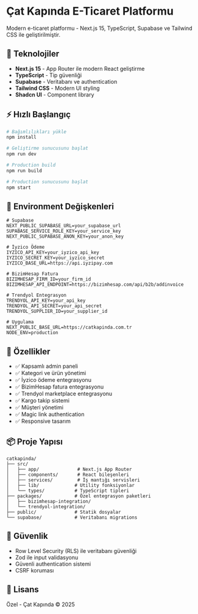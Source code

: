 # Çat Kapında E-Ticaret Platformu

Modern e-ticaret platformu - Next.js 15, TypeScript, Supabase ve Tailwind CSS ile geliştirilmiştir.

## 🚀 Teknolojiler

- **Next.js 15** - App Router ile modern React geliştirme
- **TypeScript** - Tip güvenliği
- **Supabase** - Veritabanı ve authentication
- **Tailwind CSS** - Modern UI styling
- **Shadcn UI** - Component library

## ⚡ Hızlı Başlangıç

```bash
# Bağımlılıkları yükle
npm install

# Geliştirme sunucusunu başlat
npm run dev

# Production build
npm run build

# Production sunucusunu başlat
npm start
```

## 🔧 Environment Değişkenleri

```env
# Supabase
NEXT_PUBLIC_SUPABASE_URL=your_supabase_url
SUPABASE_SERVICE_ROLE_KEY=your_service_key
NEXT_PUBLIC_SUPABASE_ANON_KEY=your_anon_key

# İyzico Ödeme
IYZICO_API_KEY=your_iyzico_api_key
IYZICO_SECRET_KEY=your_iyzico_secret
IYZICO_BASE_URL=https://api.iyzipay.com

# BizimHesap Fatura
BIZIMHESAP_FIRM_ID=your_firm_id
BIZIMHESAP_API_ENDPOINT=https://bizimhesap.com/api/b2b/addinvoice

# Trendyol Entegrasyon
TRENDYOL_API_KEY=your_api_key
TRENDYOL_API_SECRET=your_api_secret
TRENDYOL_SUPPLIER_ID=your_supplier_id

# Uygulama
NEXT_PUBLIC_BASE_URL=https://catkapinda.com.tr
NODE_ENV=production
```

## 🎯 Özellikler

- ✅ Kapsamlı admin paneli
- ✅ Kategori ve ürün yönetimi
- ✅ İyzico ödeme entegrasyonu
- ✅ BizimHesap fatura entegrasyonu
- ✅ Trendyol marketplace entegrasyonu
- ✅ Kargo takip sistemi
- ✅ Müşteri yönetimi
- ✅ Magic link authentication
- ✅ Responsive tasarım

## 📦 Proje Yapısı

```
catkapinda/
├── src/
│   ├── app/              # Next.js App Router
│   ├── components/       # React bileşenleri
│   ├── services/         # İş mantığı servisleri
│   ├── lib/             # Utility fonksiyonlar
│   └── types/           # TypeScript tipleri
├── packages/            # Özel entegrasyon paketleri
│   ├── bizimhesap-integration/
│   └── trendyol-integration/
├── public/              # Statik dosyalar
└── supabase/            # Veritabanı migrations
```

## 🔐 Güvenlik

- Row Level Security (RLS) ile veritabanı güvenliği
- Zod ile input validasyonu
- Güvenli authentication sistemi
- CSRF koruması

## 📝 Lisans

Özel - Çat Kapında © 2025